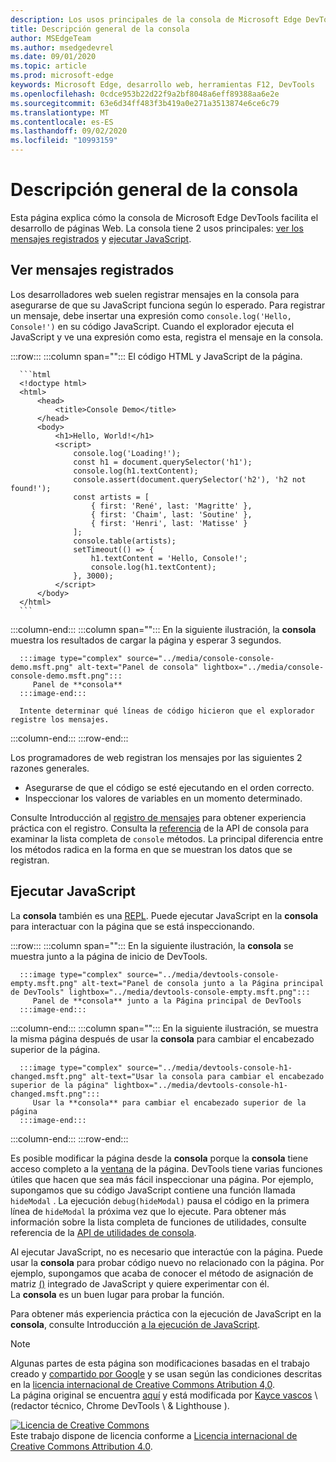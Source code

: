 ```yaml
---
description: Los usos principales de la consola de Microsoft Edge DevTools son el registro de mensajes y la ejecución de JavaScript.
title: Descripción general de la consola
author: MSEdgeTeam
ms.author: msedgedevrel
ms.date: 09/01/2020
ms.topic: article
ms.prod: microsoft-edge
keywords: Microsoft Edge, desarrollo web, herramientas F12, DevTools
ms.openlocfilehash: 0cdce953b22d22f9a2bf8048a6eff89388aa6e2e
ms.sourcegitcommit: 63e6d34ff483f3b419a0e271a3513874e6ce6c79
ms.translationtype: MT
ms.contentlocale: es-ES
ms.lasthandoff: 09/02/2020
ms.locfileid: "10993159"
---
```

<!-- Copyright Kayce Basques 

   Licensed under the Apache License, Version 2.0 (the "License");
   you may not use this file except in compliance with the License.
   You may obtain a copy of the License at

       https://www.apache.org/licenses/LICENSE-2.0

   Unless required by applicable law or agreed to in writing, software
   distributed under the License is distributed on an "AS IS" BASIS,
   WITHOUT WARRANTIES OR CONDITIONS OF ANY KIND, either express or implied.
   See the License for the specific language governing permissions and
   limitations under the License.  -->





# Descripción general de la consola   

  

Esta página explica cómo la consola de Microsoft Edge DevTools facilita el desarrollo de páginas Web.  La consola tiene 2 usos principales: [ver los mensajes registrados](#viewing-logged-messages) y [ejecutar JavaScript](#running-javascript).  

## Ver mensajes registrados   

Los desarrolladores web suelen registrar mensajes en la consola para asegurarse de que su JavaScript funciona según lo esperado.  Para registrar un mensaje, debe insertar una expresión como `console.log('Hello, Console!')` en su código JavaScript.  Cuando el explorador ejecuta el JavaScript y ve una expresión como esta, registra el mensaje en la consola.  

:::row:::
   :::column span="":::
      El código HTML y JavaScript de la página.  
      
      ```html
      <!doctype html>
      <html>
          <head>
              <title>Console Demo</title>
          </head>
          <body>
              <h1>Hello, World!</h1>
              <script>
                  console.log('Loading!');
                  const h1 = document.querySelector('h1');
                  console.log(h1.textContent);
                  console.assert(document.querySelector('h2'), 'h2 not found!');
                  const artists = [
                      { first: 'René', last: 'Magritte' },
                      { first: 'Chaim', last: 'Soutine' },
                      { first: 'Henri', last: 'Matisse' }
                  ];
                  console.table(artists);
                  setTimeout(() => {
                      h1.textContent = 'Hello, Console!';
                      console.log(h1.textContent);
                  }, 3000);
              </script>
          </body>
      </html>
      ```  
   :::column-end:::
   :::column span="":::
      En la siguiente ilustración, la **consola** muestra los resultados de cargar la página y esperar 3 segundos.  
      
      :::image type="complex" source="../media/console-console-demo.msft.png" alt-text="Panel de consola" lightbox="../media/console-console-demo.msft.png":::
         Panel de **consola**  
      :::image-end:::  
      
      Intente determinar qué líneas de código hicieron que el explorador registre los mensajes.  
   :::column-end:::
:::row-end:::  

Los programadores de web registran los mensajes por las siguientes 2 razones generales.  

*   Asegurarse de que el código se esté ejecutando en el orden correcto.  
*   Inspeccionar los valores de variables en un momento determinado.  

Consulte Introducción al [registro de mensajes][DevtoolsConsoleLoggingMessages] para obtener experiencia práctica con el registro.  Consulta la [referencia][DevToolsConsoleAPI] de la API de consola para examinar la lista completa de `console` métodos.  La principal diferencia entre los métodos radica en la forma en que se muestran los datos que se registran.  

## Ejecutar JavaScript   

La **consola** también es una [REPL][WikiREPLoop].  Puede ejecutar JavaScript en la **consola** para interactuar con la página que se está inspeccionando.   

:::row:::
   :::column span="":::
      En la siguiente ilustración, la **consola** se muestra junto a la página de inicio de DevTools.  
      
      :::image type="complex" source="../media/devtools-console-empty.msft.png" alt-text="Panel de consola junto a la Página principal de DevTools" lightbox="../media/devtools-console-empty.msft.png":::
         Panel de **consola** junto a la Página principal de DevTools  
      :::image-end:::  
   :::column-end:::
   :::column span="":::
      En la siguiente ilustración, se muestra la misma página después de usar la **consola** para cambiar el encabezado superior de la página.
      
      :::image type="complex" source="../media/devtools-console-h1-changed.msft.png" alt-text="Usar la consola para cambiar el encabezado superior de la página" lightbox="../media/devtools-console-h1-changed.msft.png":::
         Usar la **consola** para cambiar el encabezado superior de la página  
      :::image-end:::  
   :::column-end:::
:::row-end:::

Es posible modificar la página desde la **consola** porque la **consola** tiene acceso completo a la [ventana][MDNWindow] de la página.  DevTools tiene varias funciones útiles que hacen que sea más fácil inspeccionar una página.  Por ejemplo, supongamos que su código JavaScript contiene una función llamada `hideModal` .  La ejecución `debug(hideModal)` pausa el código en la primera línea de `hideModal` la próxima vez que lo ejecute.  Para obtener más información sobre la lista completa de funciones de utilidades, consulte referencia de la [API de utilidades de consola][DevtoolsConsoleUtilitiesDebug].  

Al ejecutar JavaScript, no es necesario que interactúe con la página.  Puede usar la **consola** para probar código nuevo no relacionado con la página.  Por ejemplo, supongamos que acaba de conocer el método de asignación de matriz [()][MDNMap] integrado de JavaScript y quiere experimentar con él.  
La **consola** es un buen lugar para probar la función.  

Para obtener más experiencia práctica con la ejecución de JavaScript en la **consola**, consulte Introducción [a la ejecución de JavaScript][DevtoolsConsoleRunningJavascript].  

   

  

<!-- links -->  

[DevToolsConsoleAPI]: ./api.md "Referencia de la API de consola | Microsoft docs"  
[DevtoolsConsoleLoggingMessages]: ./log.md "Introducción a la creación de mensajes de registro en la consola | Microsoft docs"  
[DevtoolsConsoleRunningJavascript]: ./javascript.md "Introducción a la ejecución de JavaScript en la consola | Microsoft docs"  
[DevtoolsConsoleUtilitiesDebug]: ./utilities.md#debug "Debug: referencia de API de utilidades de consola | Microsoft docs"  

[MDNMap]: https://developer.mozilla.org/docs/Web/JavaScript/Reference/Global_Objects/Array/map "Array. prototype. map () | MDN"  
[MDNWindow]: https://developer.mozilla.org/docs/Web/API/Window "Ventana | MDN"  

[WikiREPLoop]: https://en.wikipedia.org/wiki/Read%E2%80%93eval%E2%80%93print_loop "Lectura: eval – imprimir bucle-Wikipedia"  

> [!NOTE]
> Algunas partes de esta página son modificaciones basadas en el trabajo creado y [compartido por Google][GoogleSitePolicies] y se usan según las condiciones descritas en la [licencia internacional de Creative Commons Atribution 4,0][CCA4IL].  
> La página original se encuentra [aquí](https://developers.google.com/web/tools/chrome-devtools/console/index) y está modificada por [Kayce vascos][KayceBasques] \ (redactor técnico, Chrome DevTools \ & Lighthouse \).  

[![Licencia de Creative Commons][CCby4Image]][CCA4IL]  
Este trabajo dispone de licencia conforme a [Licencia internacional de Creative Commons Attribution 4.0][CCA4IL].  

[CCA4IL]: https://creativecommons.org/licenses/by/4.0  
[CCby4Image]: https://i.creativecommons.org/l/by/4.0/88x31.png  
[GoogleSitePolicies]: https://developers.google.com/terms/site-policies  
[KayceBasques]: https://developers.google.com/web/resources/contributors/kaycebasques  
